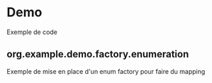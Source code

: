 # Demo
Exemple de code

## org.example.demo.factory.enumeration

Exemple de mise en place d'un enum factory pour faire du mapping
